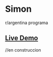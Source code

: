 # Simon  
r/argentina programa  
  
## [Live Demo](https://nachokai.github.io/simondice/)
//en construccion
